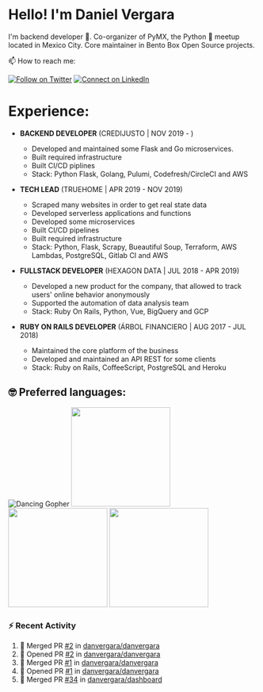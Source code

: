 # Hello! I'm Daniel Vergara

I'm backend developer :robot:. Co-organizer of PyMX, the Python :snake: meetup located in Mexico City. Core maintainer in Bento Box Open Source projects.

📫 How to reach me:

[![Follow on Twitter](https://img.shields.io/badge/--twitter?label=Twitter&logo=Twitter&style=social)](https://twitter.com/__danvergara__) [![Connect on LinkedIn](https://img.shields.io/badge/--linkedin?label=LinkedIn&logo=LinkedIn&style=social)](https://www.linkedin.com/in/daniel-omar-vergara-pérez-2b5471159)

# Experience:

* **BACKEND DEVELOPER**
    (CREDIJUSTO | NOV 2019 - )
    * Developed and maintained some Flask and Go microservices.
    * Built required infrastructure
    * Built CI/CD piplines
    * Stack: Python Flask, Golang, Pulumi, Codefresh/CircleCI and AWS

* **TECH LEAD**
    (TRUEHOME | APR 2019 - NOV 2019)
    * Scraped many websites in order to get real state data
    * Developed serverless applications and functions
    * Developed some microservices
    * Built CI/CD pipelines
    * Built required infrastructure
    * Stack: Python, Flask, Scrapy, Bueautiful Soup, Terraform, AWS Lambdas, PostgreSQL, Gitlab CI and AWS

* **FULLSTACK DEVELOPER**
    (HEXAGON DATA | JUL 2018 - APR 2019)
    * Developed a new product for the company, that allowed to track users' online behavior anonymously
    * Supported the automation of data analysis team
    * Stack: Ruby On Rails, Python, Vue, BigQuery and GCP

* **RUBY ON RAILS DEVELOPER**
    (ÁRBOL FINANCIERO | AUG 2017 - JUL 2018)
    * Maintained the core platform of the business
    * Developed and maintained an API REST for some clients
    * Stack: Ruby on Rails, CoffeeScript, PostgreSQL and Heroku

## :nerd_face: Preferred languages:

![Dancing Gopher](http://static.velvetcache.org/pages/2018/06/13/party-gopher/dancing-gopher.gif)
<img src="https://media.giphy.com/media/KAq5w47R9rmTuvWOWa/giphy.gif" width="200" height="200"/>
<img src="https://upload.wikimedia.org/wikipedia/commons/7/73/Ruby_logo.svg" width="200" height="200"/>
<img src="https://upload.wikimedia.org/wikipedia/commons/6/6a/JavaScript-logo.png" width="200" height="200">

### :zap: Recent Activity

<!--START_SECTION:activity-->
1. 🎉 Merged PR [#2](https://github.com//danvergara/danvergara/pull/2) in [danvergara/danvergara](https://github.com//danvergara/danvergara)
2. 💪 Opened PR [#2](https://github.com//danvergara/danvergara/pull/2) in [danvergara/danvergara](https://github.com//danvergara/danvergara)
3. 🎉 Merged PR [#1](https://github.com//danvergara/danvergara/pull/1) in [danvergara/danvergara](https://github.com//danvergara/danvergara)
4. 💪 Opened PR [#1](https://github.com//danvergara/danvergara/pull/1) in [danvergara/danvergara](https://github.com//danvergara/danvergara)
5. 🎉 Merged PR [#34](https://github.com//danvergara/dashboard/pull/34) in [danvergara/dashboard](https://github.com//danvergara/dashboard)
<!--END_SECTION:activity-->
